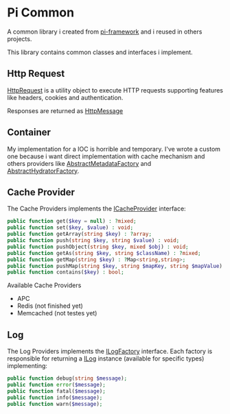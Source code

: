 Pi Common
====================

A common library i created from [pi-framework](https://github.com/guilhermegeek/pi-framework) and i reused in others projects.

This library contains common classes and interfaces i implement.

## Http Request

[HttpRequest](src/Pi/Common/Http/HttpRequest.php) is a utility object to execute HTTP requests supporting features like headers, cookies and authentication.

Responses are returned as [HttpMessage](src/Pi/Common/Http/HttpMessage.php)

## Container

My implementation for a IOC is horrible and temporary. I've wrote a custom one because i want direct implementation with cache mechanism and others providers like [AbstractMetadataFactory](src/Pi/Common/Mapping/AbstractMetadataFactory.php) and [AbstractHydratorFactory](src/Pi/Common/Mapping/AbstractHydratorFactory.php).


## Cache Provider

The Cache Providers implements the [ICacheProvider](src/Pi-Interfaces/ICacheProvider.php) interface:

```php
public function get($key = null) : ?mixed; 
public function set($key, $value) : void;
public function getArray(string $key) : ?array;
public function push(string $key, string $value) : void;
public function pushObject(string $key, mixed $obj) : void;
public function getAs(string $key, string $className) : ?mixed;
public function getMap(string $key) : ?Map<string,string>;
public function pushMap(string $key, string $mapKey, string $mapValue) : void;
public function contains($key) : bool;
```

Available Cache Providers
+ APC
+ Redis (not finished yet)
+ Memcached (not testes yet)

## Log

The Log Providers implements the [ILogFactory](src/Pi-Interfaces/ILogFactory.php) interface. Each factory is responsible for returning a [ILog](src/Pi-Interfaces/ILog.php) instance (available for specific types) implementing:

```php
public function debug(string $message);
public function error($message);
public function fatal($message);
public function info($message);
public function warn($message);
```
